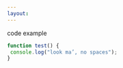 ```yaml
---
layout: 
---
```


code example

```javascript
function test() {
 console.log("look ma’, no spaces");
}
```
